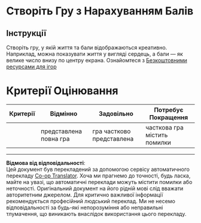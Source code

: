 <!--
CO_OP_TRANSLATOR_METADATA:
{
  "original_hash": "81f292dbda01685b91735e0398dc0504",
  "translation_date": "2025-08-27T22:21:30+00:00",
  "source_file": "6-space-game/5-keeping-score/assignment.md",
  "language_code": "uk"
}
-->
# Створіть Гру з Нарахуванням Балів

## Інструкції

Створіть гру, у якій життя та бали відображаються креативно. Наприклад, можна показувати життя у вигляді сердець, а бали — як велике число внизу по центру екрана. Ознайомтеся з [Безкоштовними ресурсами для ігор](https://www.kenney.nl/)

# Критерії Оцінювання

| Критерії | Відмінно                | Задовільно                 | Потребує Покращення        |
| -------- | ----------------------- | -------------------------- | -------------------------- |
|          | представлена повна гра  | гра частково представлена  | часткова гра містить помилки |

---

**Відмова від відповідальності**:  
Цей документ був перекладений за допомогою сервісу автоматичного перекладу [Co-op Translator](https://github.com/Azure/co-op-translator). Хоча ми прагнемо до точності, будь ласка, майте на увазі, що автоматичні переклади можуть містити помилки або неточності. Оригінальний документ на його рідній мові слід вважати авторитетним джерелом. Для критично важливої інформації рекомендується професійний людський переклад. Ми не несемо відповідальності за будь-які непорозуміння або неправильні тлумачення, що виникають внаслідок використання цього перекладу.